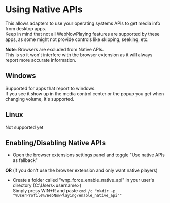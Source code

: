 # Using Native APIs
This allows adapters to use your operating systems APIs to get media info from desktop apps.  
Keep in mind that not all WebNowPlaying features are supported by these apps, as some might not provide controls like skipping, seeking, etc.

**Note**: Browsers are excluded from Native APIs.  
This is so it won't interfere with the browser extension as it will always report more accurate information.

## Windows
Supported for apps that report to windows.  
If you see it show up in the media control center or the popup you get when changing volume, it's supported.

## Linux
Not supported yet

## Enabling/Disabling Native APIs
- Open the browser extensions settings panel and toggle "Use native APIs as fallback"  

**OR** (if you don't use the browser extension and only want native players)  
- Create a folder called "wnp_force_enable_native_api" in your user's directory (C:\Users\<username>)  
Simply press WIN+R and paste `cmd /c "mkdir -p "%UserProfile%/WebNowPlaying/enable_native_api""`